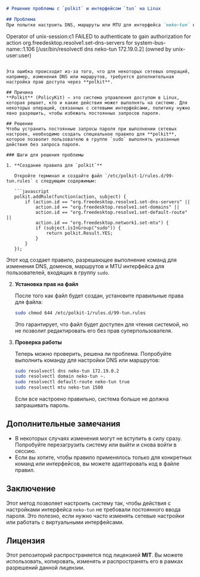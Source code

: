```markdown
# Решение проблемы с `polkit` и интерфейсом `tun` на Linux

## Проблема
При попытке настроить DNS, маршруты или MTU для интерфейса `neko-tun` в Linux система требует пароль, даже при использовании команды с `sudo`. Ошибка может выглядеть так:

```
Operator of unix-session:c1 FAILED to authenticate to gain authorization for action org.freedesktop.resolve1.set-dns-servers for system-bus-name::1.106 [/usr/bin/resolvectl dns neko-tun 172.19.0.2] (owned by unix-user:user)
```

Эта ошибка происходит из-за того, что для некоторых сетевых операций, например, изменения DNS или маршрутов, требуется дополнительная настройка прав доступа через **polkit**.

## Причина
**Polkit** (PolicyKit) — это система управления доступом в Linux, которая решает, кто и какие действия может выполнять на системе. Для некоторых операций, связанных с сетевыми интерфейсами, политику нужно явно разрешить, чтобы избежать постоянных запросов пароля.

## Решение
Чтобы устранить постоянные запросы пароля при выполнении сетевых настроек, необходимо создать специальное правило для **polkit**, которое позволит пользователю в группе `sudo` выполнять указанные действия без запроса пароля.

### Шаги для решения проблемы

1. **Создание правила для `polkit`**

   Откройте терминал и создайте файл `/etc/polkit-1/rules.d/99-tun.rules` с следующим содержимым:

   ```javascript
   polkit.addRule(function(action, subject) {
       if (action.id == "org.freedesktop.resolve1.set-dns-servers" ||
           action.id == "org.freedesktop.resolve1.set-domains" ||
           action.id == "org.freedesktop.resolve1.set-default-route" ||
           action.id == "org.freedesktop.network1.set-mtu") {
           if (subject.isInGroup("sudo")) {
               return polkit.Result.YES;
           }
       }
   });
   ```

   Этот код создает правило, разрешающее выполнение команд для изменения DNS, доменов, маршрутов и MTU интерфейса для пользователей, входящих в группу `sudo`.

2. **Установка прав на файл**

   После того как файл будет создан, установите правильные права для файла:

   ```bash
   sudo chmod 644 /etc/polkit-1/rules.d/99-tun.rules
   ```

   Это гарантирует, что файл будет доступен для чтения системой, но не позволит редактировать его без прав суперпользователя.

3. **Проверка работы**

   Теперь можно проверить, решена ли проблема. Попробуйте выполнить команду для настройки DNS или маршрутов:

   ```bash
   sudo resolvectl dns neko-tun 172.19.0.2
   sudo resolvectl domain neko-tun ~.
   sudo resolvectl default-route neko-tun true
   sudo resolvectl mtu neko-tun 1500
   ```

   Если все настроено правильно, система больше не должна запрашивать пароль.

## Дополнительные замечания

- В некоторых случаях изменения могут не вступить в силу сразу. Попробуйте перезагрузить систему или выйти и снова войти в сессию.
- Если вы хотите, чтобы правило применялось только для конкретных команд или интерфейсов, вы можете адаптировать код в файле правил.

## Заключение

Этот метод позволяет настроить систему так, чтобы действия с настройками интерфейса `neko-tun` не требовали постоянного ввода пароля. Это полезно, если нужно часто изменять сетевые настройки или работать с виртуальными интерфейсами.

## Лицензия

Этот репозиторий распространяется под лицензией **MIT**. Вы можете использовать, копировать, изменять и распространять его в рамках разрешений данной лицензии.
```
